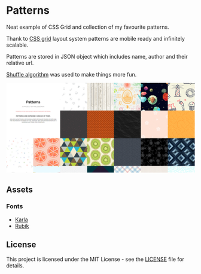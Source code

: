 # Patterns
Neat example of CSS Grid and collection of my favourite patterns.

Thank to [CSS grid](https://developer.mozilla.org/en-US/docs/Web/CSS/CSS_Grid_Layout) layout system patterns are mobile ready and infinitely scalable.

Patterns are stored in JSON object which includes name, author and their relative url.

[Shuffle algorithm](https://en.wikipedia.org/wiki/Fisher%E2%80%93Yates_shuffle) was used to make things more fun.

![Homepage image](screenshots/homepage.png)

## Assets

### Fonts
* [Karla](https://fonts.google.com/specimen/Karla)
* [Rubik](https://fonts.google.com/specimen/Rubik)

## License
This project is licensed under the MIT License - see the [LICENSE](LICENSE) file for details.
